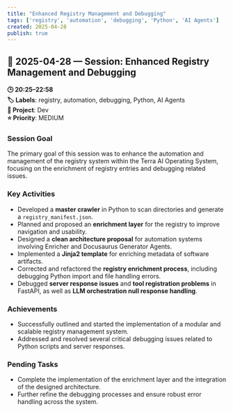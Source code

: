 ```yaml
---
title: "Enhanced Registry Management and Debugging"
tags: ['registry', 'automation', 'debugging', 'Python', 'AI Agents']
created: 2025-04-28
publish: true
---
```


## 📅 2025-04-28 — Session: Enhanced Registry Management and Debugging

**🕒 20:25–22:58**  
**🏷️ Labels**: registry, automation, debugging, Python, AI Agents  
**📂 Project**: Dev  
**⭐ Priority**: MEDIUM  


### Session Goal
The primary goal of this session was to enhance the automation and management of the registry system within the Terra AI Operating System, focusing on the enrichment of registry entries and debugging related issues.

### Key Activities
- Developed a **master crawler** in Python to scan directories and generate a `registry_manifest.json`.
- Planned and proposed an **enrichment layer** for the registry to improve navigation and usability.
- Designed a **clean architecture proposal** for automation systems involving Enricher and Docusaurus Generator Agents.
- Implemented a **Jinja2 template** for enriching metadata of software artifacts.
- Corrected and refactored the **registry enrichment process**, including debugging Python import and file handling errors.
- Debugged **server response issues** and **tool registration problems** in FastAPI, as well as **LLM orchestration null response handling**.

### Achievements
- Successfully outlined and started the implementation of a modular and scalable registry management system.
- Addressed and resolved several critical debugging issues related to Python scripts and server responses.

### Pending Tasks
- Complete the implementation of the enrichment layer and the integration of the designed architecture.
- Further refine the debugging processes and ensure robust error handling across the system.
